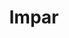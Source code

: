 ---
title: "Impar"
url: /ciudad-del-este/impar-supercarretera-mcal-f-solano-lopez/
shop: Allgemein
---